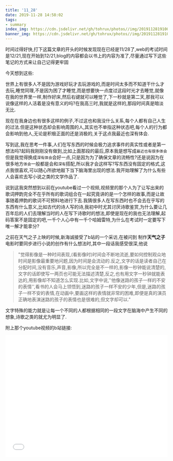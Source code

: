 ```yaml
---
title: '11_28'
date: 2019-11-28 14:58:02
tags:
- summary
index_img: https://cdn.jsdelivr.net/gh/tohrux/photos//img/20191128191000.jpg
banner_img: https://cdn.jsdelivr.net/gh/tohrux/photos//img/20191128191000.jpg
---
```


时间过得好快,打下这篇文章的开头的时候发现现在已经是11/28了,web的考试时间是12/21,现在开始到12/21,blog的内容都会以书上的内容为准了,尽量通过写下这些笔记的方式来让自己记得更牢固

今天想到这些:

世界上有很多人不是因为游戏好玩才去玩游戏的,而是时间太多而不知道干什么才去玩,睡觉同理,不是因为困了才睡觉,而是想要快一点度过这段时光才去睡觉,就像在我的世界里一样,制作好床,然后右键就可以睡觉了,下一秒就是第二天,那我可以说像这样的人活着是没有意义的吗?在我高三时,我就是这样的,那段时间真是暗淡无比.

现在在我身边也有很多这样的例子,不过这也和我没什么关系,每个人都有自己人生的过法.但是这种状态却会影响周围的人,其实也不单指这种状态吧,每个人的行为都会影响到他人,无论是积极正面的还是消极的,关于这点我最近也深有体会.

写到这,我在思考一件事,人们在写东西的时候会极力追求事件的真实性或者是第一想法吗?起码我刚刚没有做到,比如上面那段的最后,原本我是想写成`最近也有很多体会`但是我觉得换成`深有体会`会好一点,只是因为为了确保文章的流畅性?还是说因为在很多地方`体会`一般都是会和`深有`搭配,所以我才会这样写?写东西没有固定的格式,这点我很喜欢,可以随心所欲地敲下当下脑海里出现的想法.我开始理解了为什么有些人会喜欢去写小说之类的文学作品了.

说到这我突然想到以前在youtube看过一个视频,视频里的那个人为了让写出来的歌词押韵完全不在乎所有的歌词组合在一起究竟讲的是一个怎样的故事,而是让故事随着押韵的歌词不可预料地进行下去.我猜很多人在写东西时也不会去在乎写的东西有什么意义,比如古代的诗人写的诗,我初中时尤其讨厌诗歌鉴赏,为什么要让几百年后的人们去理解当时的人在写下诗歌时的想法,即使是现在的我也无法理解,起码答案不是固定的吧,一千个人心中有一千个哈姆雷特,为什么在考试时一定要写下唯一解才能拿分?

之前在天气之子上映的时候,新海诚接受了b站的一个采访,在被问到 制作**天气之子**电影时要同步进行小说的创作有什么想法时,其中一段话我感受很深,他说

> "觉得影像是一种时间表现,(看影像时)时间会不断地流逝,要如何控制观众地时间是影像最重要地问题,因为时间是会流动的.反之,文字的话是读者自己在分配时间,没有音乐,声音,影像,所以完全是不一样的,影像一秒钟能说清楚的,文字的话即使写一两页也可能无法描述清楚,反之,也有用文字一秒钟就能表达的,用影像却不知道怎么实现.比如,文字中说,''他像迷路的孩子一样的不安的表情'',看书的人会马上领悟到,迷路的孩子一样不安的少年,但是,迷路的孩子一样不安的表情,在动画中,要画这样的表情就非常的困难,即便是真的演员正确地表演迷路的孩子的表情也是很难的,但文字却可以."

文字特殊的能力就是让每一个不同的人都根据相同的一段文字在脑海中产生不同的想象,诗歌之类的就尤为明显了.

附上那个youtube视频的b站链接:

<div style="position: relative; width: 100%; height: 0; padding-bottom: 75%;"><iframe src="//player.bilibili.com/player.html?aid=16907446&cid=27635253&page=1" scrolling="no" border="0" frameborder="no" framespacing="0" allowfullscreen="true" style="position: absolute; width: 100%; height: 100%; left: 0; top: 0;"> </iframe></div>

